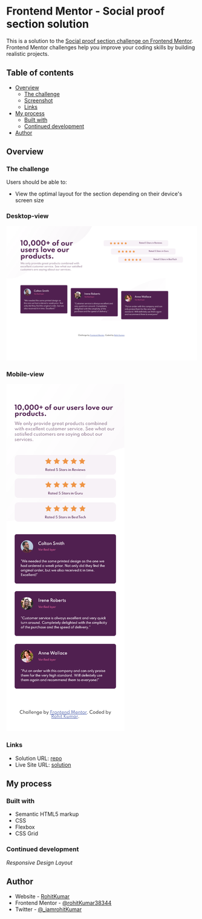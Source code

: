# Frontend Mentor - Social proof section solution

This is a solution to the [Social proof section challenge on Frontend Mentor](https://www.frontendmentor.io/challenges/social-proof-section-6e0qTv_bA). Frontend Mentor challenges help you improve your coding skills by building realistic projects.

## Table of contents

- [Overview](#overview)
  - [The challenge](#the-challenge)
  - [Screenshot](#screenshot)
  - [Links](#links)
- [My process](#my-process)
  - [Built with](#built-with)
  - [Continued development](#continued-development)
- [Author](#author)

## Overview

### The challenge

Users should be able to:

- View the optimal layout for the section depending on their device's screen size

### Desktop-view

![](./screenshot/desktop-view.png)

### Mobile-view

![](./screenshot/mobile-view.png)

### Links

- Solution URL: [repo](https://github.com/rohitKumar38344/Frontend-Mentor---Social-proof-section-solution)
- Live Site URL: [solution](https://social-proof-section-soln.netlify.app/)

## My process

### Built with

- Semantic HTML5 markup
- CSS
- Flexbox
- CSS Grid

### Continued development

_Responsive Design_
_Layout_

## Author

- Website - [RohitKumar](https://github.com/rohitKumar38344)
- Frontend Mentor - [@rohitKumar38344](https://www.frontendmentor.io/profile/rohitKumar38344)
- Twitter - [@\_iamrohitKumar](https://twitter.com/_iamrohitKumar)
